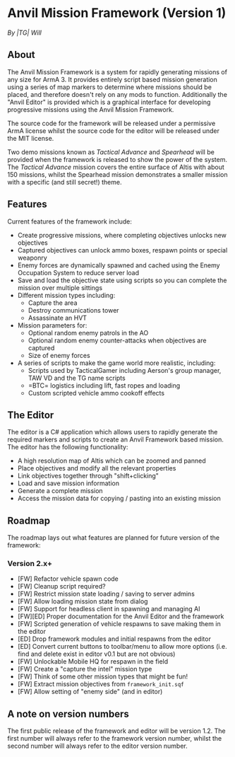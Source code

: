 # Anvil Mission Framework (Version 1)

*By |TG| Will*

## About

The Anvil Mission Framework is a system for rapidly generating missions of any size for ArmA 3. It provides entirely 
script based mission generation using a series of map markers to determine where missions should be placed, and 
therefore doesn't rely on any mods to function. Additionally the "Anvil Editor" is provided which is a graphical 
interface for developing progressive missions using the Anvil Mission Framework. 

The source code for the framework will be released under a permissive ArmA license whilst the source code for the 
editor will be released under the MIT license.

Two demo missions known as *Tactical Advance* and *Spearhead* will be provided when the framework is released to 
show the power of the system. The *Tactical Advance* mission covers the entire surface of Altis with about 150 missions, 
whilst the Spearhead mission demonstrates a smaller mission with a specific (and still secret!) theme.

## Features

Current features of the framework include:

- Create progressive missions, where completing objectives unlocks new objectives
- Captured objectives can unlock ammo boxes, respawn points or special weaponry
- Enemy forces are dynamically spawned and cached using the Enemy Occupation System to reduce server load
- Save and load the objective state using scripts so you can complete the mission over multiple sittings
- Different mission types including:
    - Capture the area
    - Destroy communications tower
    - Assassinate an HVT
- Mission parameters for:
    - Optional random enemy patrols in the AO
    - Optional random enemy counter-attacks when objectives are captured
    - Size of enemy forces
- A series of scripts to make the game world more realistic, including:
    - Scripts used by TacticalGamer including Aerson's group manager, TAW VD and the TG name scripts
    - =BTC= logistics including lift, fast ropes and loading
    - Custom scripted vehicle ammo cookoff effects

## The Editor

The editor is a C# application which allows users to rapidly generate the required markers and scripts to create an Anvil Framework based mission. 
The editor has the following functionality:

- A high resolution map of Altis which can be zoomed and panned
- Place objectives and modify all the relevant properties
- Link objectives together through "shift+clicking"
- Load and save mission information
- Generate a complete mission
- Access the mission data for copying / pasting into an existing mission

## Roadmap

The roadmap lays out what features are planned for future version of the framework:

### Version 2.x+

- [FW] Refactor vehicle spawn code 
- [FW] Cleanup script required?
- [FW] Restrict mission state loading / saving to server admins
- [FW] Allow loading mission state from dialog
- [FW] Support for headless client in spawning and managing AI
- [FW][ED] Proper documentation for the Anvil Editor and the framework
- [FW] Scripted generation of vehicle respawns to save making them in the editor
- [ED] Drop framework modules and initial respawns from the editor
- [ED] Convert current buttons to toolbar/menu to allow more options (i.e. find and delete exist in editor v0.1 but are not obvious)
- [FW] Unlockable Mobile HQ for respawn in the field
- [FW] Create a "capture the intel" mission type
- [FW] Think of some other mission types that might be fun!
- [FW] Extract mission objectives from `framework_init.sqf`
- [FW] Allow setting of "enemy side" (and in editor)

## A note on version numbers

The first public release of the framework and editor will be version 1.2.  The first number will always refer to the framework version number, whilst the second number will always refer to the editor version number. 
